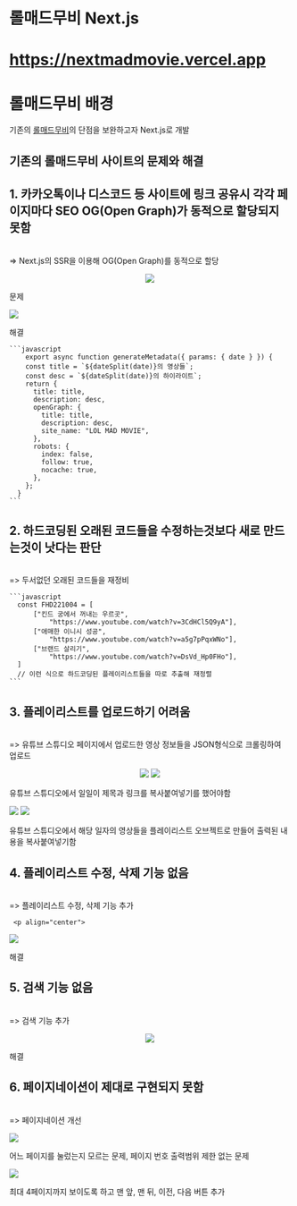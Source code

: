 # 롤매드무비 Next.js

# <https://nextmadmovie.vercel.app>

# **롤매드무비** 배경
  기존의 <a href='https://lolmadmovie.vercel.app'>롤매드무비</a>의 단점을 보완하고자 Next.js로 개발</br>

  ## 기존의 롤매드무비 사이트의 문제와 해결

  ## 1. 카카오톡이나 디스코드 등 사이트에 링크 공유시 각각 페이지마다 SEO OG(Open Graph)가 동적으로 할당되지 못함
 </br>
    => Next.js의 SSR을 이용해 OG(Open Graph)를 동적으로 할당</br>

  <p align="center">
<img src="./exec/legacy/problem1.jpg">
  <p>문제</p>
<img src="./exec/current/solution1.jpg">
  <p>해결</p>
</p> 

    ```javascript
        export async function generateMetadata({ params: { date } }) {
        const title = `${dateSplit(date)}의 영상들`;
        const desc = `${dateSplit(date)}의 하이라이트`;
        return {
          title: title,
          description: desc,
          openGraph: {
            title: title,
            description: desc,
            site_name: "LOL MAD MOVIE",
          },
          robots: {
            index: false,
            follow: true,
            nocache: true,
          },
        };
      }
    ```
## 2. 하드코딩된 오래된 코드들을 수정하는것보다 새로 만드는것이 낫다는 판단
</br>
    => 두서없던 오래된 코드들을 재정비</br>

    ```javascript
      const FHD221004 = [
          ["킨드 궁에서 꺼내는 우르곳",
              "https://www.youtube.com/watch?v=3CdHCl5Q9yA"],
          ["애매한 이니시 성공",
              "https://www.youtube.com/watch?v=a5g7pPqxWNo"],
          ["브랜드 살리기",
              "https://www.youtube.com/watch?v=DsVd_Hp0FHo"],
      ]
      // 이런 식으로 하드코딩된 플레이리스트들을 따로 추출해 재정렬
    ```

  ## 3. 플레이리스트를 업로드하기 어려움
  </br>
    => 유튜브 스튜디오 페이지에서 업로드한 영상 정보들을 JSON형식으로 크롤링하여 업로드</br>

 <p align="center">
<img src="./exec/legacy/problem3.jpg">
   <img src="./exec/legacy/problem3-1.jpg">
  <p>유튜브 스튜디오에서 일일이 제목과 링크를 복사붙여넣기를 했어야함</p>
<img src="./exec/current/solution3-2.jpg">
<img src="./exec/current/solution3.jpg">
  <p>유튜브 스튜디오에서 해당 일자의 영상들을 플레이리스트 오브젝트로 만들어 출력된 내용을 복사붙여넣기함</p>
</p> 

  ## 4. 플레이리스트 수정, 삭제 기능 없음
  </br> 
    => 플레이리스트 수정, 삭제 기능 추가</br>

     <p align="center">
<img src="./exec/current/solution4.jpg">
  <p>해결</p>
</p> 


## 5. 검색 기능 없음
  </br>
    => 검색 기능 추가</br>

   <p align="center">
<img src="./exec/current/solution5.jpg">
  <p>해결</p>
</p> 


## 6. 페이지네이션이 제대로 구현되지 못함
  </br>
    => 페이지네이션 개선</br>


  <p>
<img src="./exec/legacy/problem6.jpg">
  <p>어느 페이지를 눌렀는지 모르는 문제, 페이지 번호 출력범위 제한 없는 문제</p>
<img src="./exec/current/solution6.jpg">
  <p>최대 4페이지까지 보이도록 하고 맨 앞, 맨 뒤, 이전, 다음 버튼 추가</p>
</p> 


    
